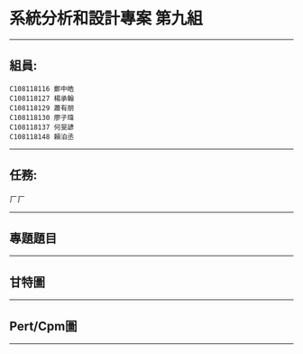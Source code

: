 # 系統分析和設計專案 第九組
***
## 組員:
    C108118116 鄭中皓
    C108118127 楊承翰
    C108118129 蕭有朋  
    C108118130 廖子瑋
    C108118137 何旻諺
    C108118148 賴泊丞
***
## 任務:
ㄏㄏ



***
## 專題題目




***
## 甘特圖






***
## Pert/Cpm圖




***
